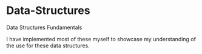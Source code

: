 # Data-Structures
<p>
  Data Structures Fundamentals 
</p>

<p>
  I have implemented most of these myself to showcase my understanding of the use for these data structures.
</p>
  
